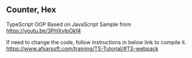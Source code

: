 ## Counter, Hex
TypeScript OOP
Based on JavaScript Sample from https://youtu.be/3PHXvlpOkf4

If need to change the code, follow instructions in below link to compile it.
https://www.afsarsoft.com/training/TS-Tutorial/#TS-webpack
